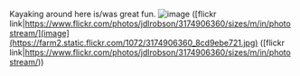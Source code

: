 Kayaking around here is/was great fun.
![image](https://farm2.static.flickr.com/1072/3174906360_8cd9ebe721.jpg) ([flickr link|https://www.flickr.com/photos/jdlrobson/3174906360/sizes/m/in/photostream/](image](https://farm2.static.flickr.com/1072/3174906360_8cd9ebe721.jpg) ([flickr link|https://www.flickr.com/photos/jdlrobson/3174906360/sizes/m/in/photostream/))

